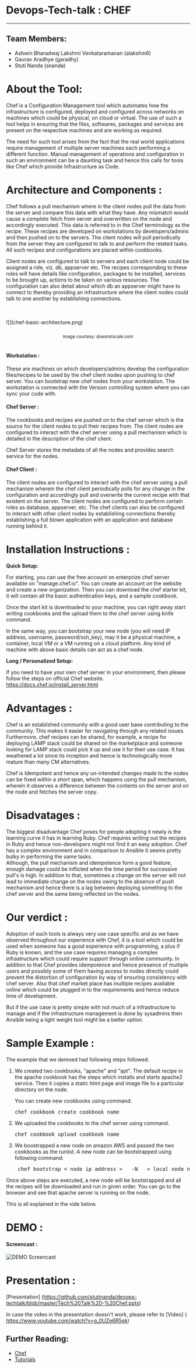 # Devops-Tech-talk : CHEF
---------------
Team Members:
----
- Ashwin Bharadwaj Lakshmi Venkataramanan (alakshm6)
- Gaurav Aradhye (garadhy)
- Stuti Nanda (snanda)

# About the Tool:

Chef is a Configuration Management tool which automates how the infrastructure is configured, deployed and configured across networks on machines which could be physical, on cloud or virtual. The use of such a tool helps in ensuring that the files, softwares, packages and services are present on the respective machines and are working as required.  
  
The need for such tool arises from the fact that the real world applications require management of multiple server machines each performing a different function. Manual management of operations and configuration in such an environment can be a daunting task and hence this calls for tools like Chef which provide Infrastructure as Code.  

# Architecture and Components :  
Chef follows a pull mechanism where in the client nodes pull the data from the server and compare this data with what they have. Any mismatch would cause a complete fetch from server and overwritten on the node and accordingly executed. This data is referred to in the Chef terminology as the recipe. These recipes are developed on workstations by developers/admins and then pushed on to the servers. The client nodes will pull periodically from the server they are configured to talk to and perform the related tasks. All such recipes and configurations are placed within cookbooks.   

Client nodes are configured to talk to servers and each client node could be assigned a role, viz. db, appserver etc. The recipes corresponding to these roles will have details like configuration, packages to be installed, services to be brought up, actions to be taken on various resources. The configuration can also detail about which db an appserver might have to connect to thereby providing an infrastructure where the client nodes could talk to one another by establishing connections.

<br>
<br>
![](chef-basic-architecture.png)
<br>
<br>
<center><sub>Image courtesy: doesnotscale.com</sub></center>
<br>
  
#### Workstation : 
These are machines on which developers/admins develop the configuration files/recipes to be used by the chef client nodes upon pushing to chef server. You can bootstrap new chef nodes from your workstation. The workstation is connected with the Version controlling system where you can sync your code with.
  
#### Chef Server :
The cookbooks and recipes are pushed on to the chef server which is the source for the client nodes to pull their recipes from. The client nodes are configured to interact with the chef server using a pull mechanism which is detailed in the description of the chef client.

Chef Server stores the metadata of all the nodes and provides search service for the nodes.
  
#### Chef Client :
The client nodes are configured to interact with the chef server using a pull mechanism wherein the chef client periodically polls for any change in the configuration and accordingly pull and overwrite the current recipe with that existent on the server. The client nodes are configured to perform certain roles as database, appserver, etc. The chef clients can also be configured to interact with other client nodes by establishing connections thereby establishing a full blown application with an application and database running behind it.


# Installation Instructions :

**Quick Setup:**

For starting, you can use the free account on enterprize chef server available on "manage.chef.io". You can create an account on the website and create a new organization.
Then you can download the chef starter kit, it will contain all the basic authentication keys, and a sample cookbook.

Once the start kit is downloaded to your machine, you can right away start writing cookbooks and the upload them to the chef server using knife command.

In the same way, you can bootstrap your new node (you will need IP address, username, password/ssh_key), may it be a physical machine, a container, local VM or a VM running on a cloud platform. Any kind of machine with above basic details can act as a chef node.


**Long / Personalized Setup:**

If you need to have your own chef server in your environment, then please follow the steps on official Chef website. <a href=https://docs.chef.io/install_server.html> https://docs.chef.io/install_server.html </a>



# Advantages : 
Chef is an established community with a good user base contributing to the community. This makes it easier for navigating through any related issues. Furthermore, chef recipes can be shared, for example, a recipe for deploying LAMP stack could be shared on the marketplace and someone looking for LAMP stack could pick it up and use it for their use case. It has weathered a lot since its inception and hence is technologically more mature than many CM alternatives.  
  
Chef is Idempotent and hence any un-intended changes made to the nodes can be fixed within a short span, which happens using the pull mechanism, wherein it observes a difference between the contents on the server and on the node and fetches the server copy.

# Disadvatages : 
The biggest disadvantage Chef poses for people adopting it newly is the learning curve it has in learning Ruby. Chef requires writing out the recipes in Ruby and hence non-developers might not find it an easy adoption. Chef has a complex environment and in comparison to Ansible it seems pretty bulky in performing the same tasks.   
Although, the pull mechanism and idempotence form a good feature, enough damage could be inflicted when the time period for successive pull's is high. In addition to that, sometimes a change on the server will not lead to immediate change on the nodes owing to the absence of push mechanism and hence there is a lag between deploying something to the chef server and the same being reflected on the nodes.  

# Our verdict :
Adoption of such tools is always very use case specific and as we have observed throughout our experience with Chef, it is a tool which could be used when someone has a good experience with programming, a plus if Ruby is known, and the use case requires managing a complex infrastructure which could require support through online community. In addition to that Chef provides idempotence and hence presence of multiple users and possibly some of them having access to nodes directly could prevent the distortion of configuration by way of ensuring consistency with chef server. Also that chef market place has multiple recipes available online which could be plugged in to the requirements and hence reduce time of development.  

But if the use case is pretty simple with not much of a infrastructure to manage and if the infrastructure management is done by sysadmins then Ansible being a light weight tool might be a better option.



# Sample Example :
The example that we demoed had following steps followed.

1. We created two cookbooks, "apache" and "apt". The default recipe in the apache cookbook has the steps which installs and starts apache2 service. Then it copies a static html page and image file to a particular directory on the node.

    You can create new cookbooks using command:
    <pre>chef cookbook create cookbook_name</pre>

2. We uploaded the cookbooks to the chef server using command.

   <pre>chef cookbook upload cookbook_name</pre>

3. We boostrapped a new node on amazon AWS and passed the two cookbooks as the runlist. A new node can be bootstrapped using following command:

    <pre> chef bootstrap < node_ip_address >   -N   < local_node_name >   -x   < user_name >  -i   < private_key_path.pem >  --sudo   -r "recipe[cookbook_1], recipe[cookbook_2]"  </pre>
    
 
Once above steps are executed, a new node will be bootstrapped and all the recipes will be downloaded and run in given order. You can go to the browser and see that apache server is running on the node.

This is all explained in the vide below.


# DEMO : 

#### Screencast :

![DEMO Screencast](link)

# Presentation : 

[Presentation] (https://github.com/stutinanda/devops-techtalk/blob/master/Tech%20Talk%20-%20Chef.pptx)

In case the video in the presentation doesn't work, please refer to [Video] (                       https://www.youtube.com/watch?v=g_0UZe6R5pk)


## Further Reading: 
- [Chef](https://www.chef.io/chef/)
- [Tutorials](https://learn.chef.io/tutorials/)
